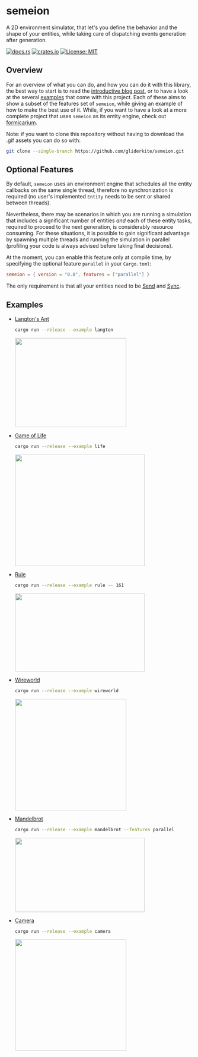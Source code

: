 # semeion

A 2D environment simulator, that let's you define the behavior and the shape
of your entities, while taking care of dispatching events generation after
generation.

[![docs.rs](https://docs.rs/semeion/badge.svg)](https://docs.rs/semeion)
[![crates.io](https://img.shields.io/crates/v/semeion.svg)](https://crates.io/crates/semeion)
[![License: MIT](https://img.shields.io/badge/License-MIT-blue.svg)](LICENSE)


## Overview

For an overview of what you can do, and how you can do it with this library, the
best way to start is to read the
[introductive blog post](https://gliderkite.github.io/posts/semeion), or to have
a look at the several [examples](#examples) that come with this project.
Each of these aims to show a subset of the features set of `semeion`, while
giving an example of how to make the best use of it.
While, if you want to have a look at a more complete project that uses
`semeion` as its entity engine, check out
[formicarium](https://github.com/gliderkite/formicarium).

Note: if you want to clone this repository without having to download the
.gif assets you can do so with:
```bash
git clone --single-branch https://github.com/gliderkite/semeion.git
```

## Optional Features

By default, `semeion` uses an environment engine that schedules all the entity
callbacks on the same single thread, therefore no synchronization is required
(no user's implemented `Entity` needs to be sent or shared between threads).

Nevertheless, there may be scenarios in which you are running a simulation that
includes a significant number of entities *and* each of these entity tasks,
required to proceed to the next generation, is considerably resource consuming.
For these situations, it is possible to gain significant advantage by spawning
multiple threads and running the simulation in parallel (profiling your code is
always advised before taking final decisions).

At the moment, you can enable this feature only at compile time, by specifying
the optional feature `parallel` in your `Cargo.toml`:

```toml
semeion = { version = "0.8", features = ["parallel"] }
```

The only requirement is that all your entities need to be
[Send](https://doc.rust-lang.org/std/marker/trait.Send.html) and
[Sync](https://doc.rust-lang.org/std/marker/trait.Sync.html).


## Examples

 - [Langton's Ant](https://en.wikipedia.org/wiki/Langton%27s_ant)

   ```bash
   cargo run --release --example langton
   ```
   <img src="../assets/langton.gif" width="300" height="240">

 - [Game of Life](https://en.wikipedia.org/wiki/Conway%27s_Game_of_Life)

   ```bash
   cargo run --release --example life
   ```
   <img src="../assets/life.gif" width="350" height="300">


 - [Rule](https://en.wikipedia.org/wiki/Elementary_cellular_automaton)

    ```bash
    cargo run --release --example rule -- 161
    ```
   <img src="../assets/rule.gif" width="350" height="210">


 - [Wireworld](https://en.wikipedia.org/wiki/Wireworld)

   ```bash
   cargo run --release --example wireworld
   ```
   <img src="../assets/wireworld.gif" width="300" height="300">


 - [Mandelbrot](https://en.wikipedia.org/wiki/Mandelbrot_set)

   ```bash
   cargo run --release --example mandelbrot --features parallel
   ```
   <img src="../assets/mandelbrot.gif" width="350" height="200">


 - [Camera](https://en.wikipedia.org/wiki/Transformation_matrix)

    ```bash
    cargo run --release --example camera
    ```
   <img src="../assets/camera.gif" width="300" height="300">
